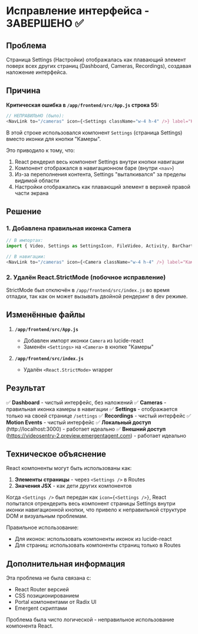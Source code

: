 # Исправление интерфейса - ЗАВЕРШЕНО ✅

## Проблема
Страница Settings (Настройки) отображалась как плавающий элемент поверх всех других страниц (Dashboard, Cameras, Recordings), создавая наложение интерфейса.

## Причина
**Критическая ошибка в `/app/frontend/src/App.js` строка 55:**

```javascript
// НЕПРАВИЛЬНО (было):
<NavLink to="/cameras" icon={<Settings className="w-4 h-4" />} label="Камеры" />
```

В этой строке использовался компонент `Settings` (страница Settings) вместо иконки для кнопки "Камеры".

Это приводило к тому, что:
1. React рендерил весь компонент Settings внутри кнопки навигации
2. Компонент отображался в навигационном баре (внутри `<nav>`)
3. Из-за переполнения контента, Settings "выталкивался" за пределы видимой области
4. Настройки отображались как плавающий элемент в верхней правой части экрана

## Решение

### 1. Добавлена правильная иконка Camera
```javascript
// В импортах:
import { Video, Settings as SettingsIcon, FileVideo, Activity, BarChart3, Camera } from 'lucide-react';

// В навигации:
<NavLink to="/cameras" icon={<Camera className="w-4 h-4" />} label="Камеры" />
```

### 2. Удалён React.StrictMode (побочное исправление)
StrictMode был отключён в `/app/frontend/src/index.js` во время отладки, так как он может вызывать двойной рендеринг в dev режиме.

## Изменённые файлы

1. **`/app/frontend/src/App.js`**
   - Добавлен импорт иконки `Camera` из lucide-react
   - Заменён `<Settings>` на `<Camera>` в кнопке "Камеры"

2. **`/app/frontend/src/index.js`**
   - Удалён `<React.StrictMode>` wrapper

## Результат

✅ **Dashboard** - чистый интерфейс, без наложений
✅ **Cameras** - правильная иконка камеры в навигации
✅ **Settings** - отображается только на своей странице `/settings`
✅ **Recordings** - чистый интерфейс
✅ **Motion Events** - чистый интерфейс
✅ **Локальный доступ** (http://localhost:3000) - работает идеально
✅ **Внешний доступ** (https://videosentry-2.preview.emergentagent.com) - работает идеально

## Техническое объяснение

React компоненты могут быть использованы как:
1. **Элементы страницы** - через `<Settings />` в Routes
2. **Значения JSX** - как дети других компонентов

Когда `<Settings />` был передан как `icon={<Settings />}`, React попытался отрендерить весь компонент страницы Settings внутри иконки навигационной кнопки, что привело к неправильной структуре DOM и визуальным проблемам.

Правильное использование:
- Для иконок: использовать компоненты иконок из lucide-react
- Для страниц: использовать компоненты страниц только в Routes

## Дополнительная информация

Эта проблема не была связана с:
- React Router версией
- CSS позиционированием
- Portal компонентами от Radix UI
- Emergent скриптами

Проблема была чисто логической - неправильное использование компонента React.
